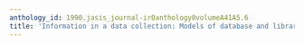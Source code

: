 ```yaml
---
anthology_id: 1990.jasis_journal-ir0anthology0volumeA41A5.6
title: 'Information in a data collection: Models of database and library quality'
---
```

